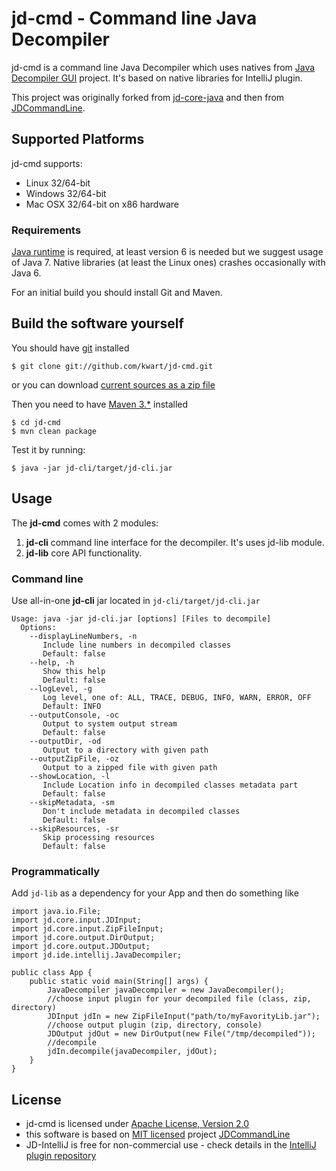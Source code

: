 # jd-cmd - Command line Java Decompiler

jd-cmd is a command line Java Decompiler which uses natives from [Java Decompiler GUI](http://java.decompiler.free.fr/) project. It's based on native libraries for IntelliJ plugin. 

This project was originally forked from [jd-core-java](https://github.com/nviennot/jd-core-java) 
and then from [JDCommandLine](https://github.com/betterphp/JDCommandLine).

## Supported Platforms

jd-cmd supports:

* Linux 32/64-bit
* Windows 32/64-bit
* Mac OSX 32/64-bit on x86 hardware

### Requirements

[Java runtime](http://java.com/en/download/) is required, at least version 6 is needed but we suggest usage of Java 7. Native libraries (at least the Linux ones) crashes occasionally with Java 6.

For an initial build you should install Git and Maven.

## Build the software yourself

You should have [git](http://git-scm.com/) installed

	$ git clone git://github.com/kwart/jd-cmd.git

or you can download [current sources as a zip file](https://github.com/kwart/jd-cmd/archive/master.zip)

Then you need to have [Maven 3.*](http://maven.apache.org/) installed

	$ cd jd-cmd
	$ mvn clean package

Test it by running:
	
	$ java -jar jd-cli/target/jd-cli.jar


## Usage

The **jd-cmd** comes with 2 modules:

 1. **jd-cli** command line interface for the decompiler. It's uses jd-lib module.
 1. **jd-lib** core API functionality.

### Command line

Use all-in-one **jd-cli** jar located in `jd-cli/target/jd-cli.jar`

	Usage: java -jar jd-cli.jar [options] [Files to decompile]
	  Options:
	    --displayLineNumbers, -n
	       Include line numbers in decompiled classes
	       Default: false
	    --help, -h
	       Show this help
	       Default: false
	    --logLevel, -g
	       Log level, one of: ALL, TRACE, DEBUG, INFO, WARN, ERROR, OFF
	       Default: INFO
	    --outputConsole, -oc
	       Output to system output stream
	       Default: false
	    --outputDir, -od
	       Output to a directory with given path
	    --outputZipFile, -oz
	       Output to a zipped file with given path
	    --showLocation, -l
	       Include Location info in decompiled classes metadata part
	       Default: false
	    --skipMetadata, -sm
	       Don't include metadata in decompiled classes
	       Default: false
	    --skipResources, -sr
	       Skip processing resources
	       Default: false

### Programmatically

Add `jd-lib` as a dependency for your App and then do something like

	import java.io.File;
	import jd.core.input.JDInput;
	import jd.core.input.ZipFileInput;
	import jd.core.output.DirOutput;
	import jd.core.output.JDOutput;
	import jd.ide.intellij.JavaDecompiler;
	
	public class App {
		public static void main(String[] args) {
			JavaDecompiler javaDecompiler = new JavaDecompiler();
			//choose input plugin for your decompiled file (class, zip, directory)
			JDInput jdIn = new ZipFileInput("path/to/myFavorityLib.jar");
			//choose output plugin (zip, directory, console)
			JDOutput jdOut = new DirOutput(new File("/tmp/decompiled"));
			//decompile
			jdIn.decompile(javaDecompiler, jdOut);
		}
	}

## License

* jd-cmd is licensed under [Apache License, Version 2.0](http://www.apache.org/licenses/LICENSE-2.0)
* this software is based on [MIT licensed](http://opensource.org/licenses/MIT) project [JDCommandLine](https://github.com/betterphp/JDCommandLine)
* JD-IntelliJ is free for non-commercial use - check details in the [IntelliJ plugin repository](http://plugins.jetbrains.com/plugin/7100)


